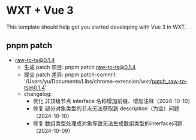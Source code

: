 # WXT + Vue 3

This template should help get you started developing with Vue 3 in WXT.

## pnpm patch

- raw-to-ts@0.1.4
  - 生成 patch 项目: pnpm patch raw-to-ts@0.1.4
  - 提交 patch 差异: pnpm patch-commit '/Users/yu/Documents/Libs/chrome-extension/wxt/patch_raw-to-ts@0.1.4'
  - changelog:
    - 优化 非顶级节点 interface 名称增加前缀、增加注释（2024-10-10）
    - 修复 部分对象类型的节点无法获取到 description（为空）问题（2024-10-10）
    - 修复 数组类型处理成对象导致无法生成数组类型的interface问题（2024-10-09）
